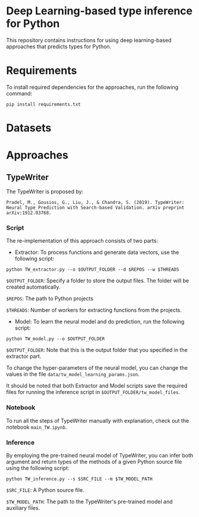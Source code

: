 # Deep Learning-based type inference for Python
This repository contains instructions for using deep learning-based approaches that predicts types for Python.

# Requirements
To install required dependencies for the approaches, run the following command:
```
pip install requirements.txt
```

# Datasets

# Approaches

## TypeWriter
The TypeWriter is proposed by:
```
Pradel, M., Gousios, G., Liu, J., & Chandra, S. (2019). TypeWriter: Neural Type Prediction with Search-based Validation. arXiv preprint arXiv:1912.03768.
```

### Script

The re-implementation of this approach consists of two parts:

 - Extractor: To process functions and generate data vectors, use the following script:
```
python TW_extractor.py --o $OUTPUT_FOLDER --d $REPOS --w $THREADS
```
`$OUTPUT_FOLDER`: Specify a folder to store the output files. The folder will be created automatically.

`$REPOS`: The path to Python projects

`$THREADS`: Number of workers for extracting functions from the projects.

- Model: To learn the neural model and do prediction, run the following script:
```
python TW_model.py --o $OUTPUT_FOLDER
```
`$OUTPUT_FOLDER`: Note that this is the output folder that you specified in the extractor part.

To change the hyper-parameters of the neural model, you can change the values in the file `data/tw_model_learning_params.json`.

It should be noted that both Extractor and Model scripts save the required files for running the inference script in `$OUTPUT_FOLDER/tw_model_files`.

### Notebook
To run all the steps of TypeWriter manually with explanation, check out the notebook `main_TW.ipynb`.

### Inference 
By employing the pre-trained neural model of TypeWriter, you can infer both argument and return types of the methods of a given Python source file using the following script:

```
python TW_inference.py --s $SRC_FILE --m $TW_MODEL_PATH
```

`$SRC_FILE`: A Python source file.

`$TW_MODEL_PATH`: The path to the TypeWriter's pre-trained model and auxiliary files.

